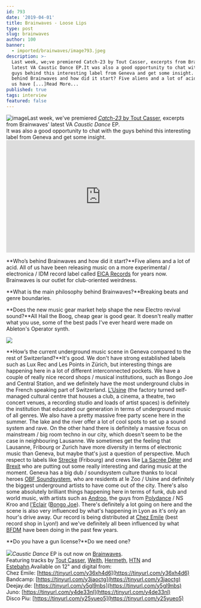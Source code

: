 ```yaml
---
id: 793
date: '2019-04-01'
title: Brainwaves - Loose Lips
type: post
slug: brainwaves
author: 100
banner:
  - imported/brainwaves/image793.jpeg
description: >-
  Last week, we;ve premiered Catch-23 by Tout Casser, excerpts from Brainwaves;
  latest VA Caustic Dance EP.It was also a good opportunity to chat with the
  guys behind this interesting label from Geneva and get some insight. Who;s
  behind Brainwaves and how did it start? Five aliens and a lot of acid. All of
  us have [...]Read More...
published: true
tags: interview
featured: false
---
```

![image](../imported/brainwaves/image793.jpeg)Last week, we've premiered [_Catch-23_ by Tout Casser](http://loose-lips.co.uk/blog/tout-casser-catch-23-bws003), excerpts from Brainwaves' latest VA _Caustic Dance_ EP.  
It was also a good opportunity to chat with the guys behind this interesting label from Geneva and get some insight.<iframe width='100%' height='300' scrolling='no' frameborder='no' allow='autoplay' src='https://w.soundcloud.com/player/?url=https%3A//api.soundcloud.com/tracks/597477327&color=%23ff5500&auto_play=false&hide_related=false&show_comments=true&show_user=true&show_reposts=false&show_teaser=true'></iframe>

**Who’s behind Brainwaves and how did it start?**Five aliens and a lot of acid. All of us have been releasing music on a more experimental / electronica / IDM record label called [EICA Records](https://eicarecords.ch/music) for years now. Brainwaves is our outlet for club-oriented weirdness.

**What is the main philosophy behind Brainwaves?**Breaking beats and genre boundaries. 

**Does the new music gear market help shape the new Electro revival sound?**All Hail the Boog, cheap gear is good gear. It doesn't really matter what you use, some of the best pads I've ever heard were made on Ableton's Operator synth. 

![](/wp-content/uploads/live/img/wysiwyg/5ca2523d01054.png)

**How’s the current underground music scene in Geneva compared to the rest of Switzerland?**It's good. We don't have strong established labels such as Lux Rec and Les Points in Zürich, but interesting things are happening here in a lot of different interconnected pockets. We have a couple of really nice record shops / musical institutions, such as Bongo Joe and Central Station, and we definitely have the most underground clubs in the French speaking part of Switzerland. [L'Usine](https://www.usine.ch/) (the factory turned self-managed cultural centre that houses a club, a cinema, a theatre, two concert venues, a recording studio and loads of artist spaces) is definitely the institution that educated our generation in terms of underground music of all genres. We also have a pretty massive free party scene here in the summer. The lake and the river offer a lot of cool spots to set up a sound system and rave. On the other hand there is definitely a massive focus on mainstream / big room techno in our city, which doesn't seem to be the case in neighbouring Lausanne. We sometimes get the feeling that Lausanne, Fribourg or Zurich have more diversity in terms of electronic music than Geneva, but maybe that's just a question of perspective. Much respect to labels like [Strecke](https://soundcloud.com/strecke) (Fribourg) and crews like [La Sacrée Déter](https://soundcloud.com/lasacreedeter) and [Brexit](https://soundcloud.com/3rexit5ervice) who are putting out some really interesting and daring music at the moment. Geneva has a big dub / soundsystem culture thanks to local heroes [OBF Soundsystem](http://www.obfdub.net/), who are residents at le Zoo / Usine and definitely the biggest underground artists to have come out of the city. There's also some absolutely brilliant things happening here in terms of funk, dub and world music, with artists such as [Androo](https://soundcloud.com/androo-3), the guys from [Polydance](https://soundcloud.com/polydance) / NS Kroo and [l'Eclair](https://leclairbbib.bandcamp.com/) ([Bongo Joe](https://www.bongojoe.ch/)). There's definitely a lot going on here and the scene is also very influenced by what's happening in Lyon as it's only an hour's drive away. Our record is being distributed at [Chez Emile](https://chezemile-records.com/) (best record shop in Lyon!) and we've definitely all been influenced by what [BFDM](https://bfdm.bandcamp.com/) have been doing in the past few years. 

**Do you have a gun license?**Do we need one? 

![](/wp-content/uploads/live/img/wysiwyg/5ca2522359059.jpg)_Caustic Dance_ EP is out now on [Brainwaves](https://brainwavescrew.bandcamp.com).  
Featuring tracks by [Tout Casser](https://soundcloud.com/toutcasser), [Weith](https://soundcloud.com/weith), [Hermeth](https://soundcloud.com/hermeth), [HTN](https://soundcloud.com/htn_htn) and [Estebahn](https://soundcloud.com/estebaaahn).Available on 12" and digital from:  
Chez Emile: [](https://tinyurl.com/y36xh4d6?fbclid=IwAR0jkJXiXJbaceGqjm8jsP63jsAF0QcCDC-mId-5-Ui7kvGxBUT65e8va0U)[https://tinyurl.com/y36xh4d6](https://tinyurl.com/y36xh4d6)  
Bandcamp: [](https://tinyurl.com/y3jaoctg?fbclid=IwAR1tITRYUj6zRdVLWxPRTGJVBROHMG0H3hhuGjaKH79OfqYV5jEd24Wb1Cw)[https://tinyurl.com/y3jaoctg](https://tinyurl.com/y3jaoctg)  
Deejay.de: [](https://tinyurl.com/y5gl9nbs?fbclid=IwAR0xu0F2E3S3L3nArWaMzABD89BWvSRBi5998eAjc-MnW6CuUcmbONgds7I)[https://tinyurl.com/y5gl9nbs](https://tinyurl.com/y5gl9nbs)  
Juno: [](https://tinyurl.com/y4de33nl?fbclid=IwAR0S67XqP1m7VeFzJ-GjLynOnBmkvSDShBoACcPGqVvzcpB_jOLrUro7Q68)[https://tinyurl.com/y4de33nl](https://tinyurl.com/y4de33nl)  
Disco Piu: [](https://tinyurl.com/y25yueo5?fbclid=IwAR14AP3DUxp04bxlzCJfq-Fcclxy4pmNN4ZAPS69GzAsgvmriX7OX3ZuaY4)[https://tinyurl.com/y25yueo5](https://tinyurl.com/y25yueo5)  
[](https://brainwavescrew.bandcamp.com/album/caustic-dance)